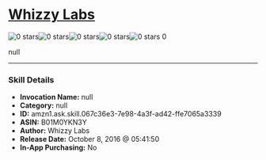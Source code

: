 # [Whizzy Labs](http://alexa.amazon.com/#skills/amzn1.ask.skill.067c36e3-7e98-4a3f-ad42-ffe7065a3339)
![0 stars](../../images/ic_star_border_black_18dp_1x.png)![0 stars](../../images/ic_star_border_black_18dp_1x.png)![0 stars](../../images/ic_star_border_black_18dp_1x.png)![0 stars](../../images/ic_star_border_black_18dp_1x.png)![0 stars](../../images/ic_star_border_black_18dp_1x.png) 0

null

***

### Skill Details

* **Invocation Name:** null
* **Category:** null
* **ID:** amzn1.ask.skill.067c36e3-7e98-4a3f-ad42-ffe7065a3339
* **ASIN:** B01M0YKN3Y
* **Author:** Whizzy Labs
* **Release Date:** October 8, 2016 @ 05:41:50
* **In-App Purchasing:** No

